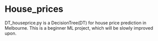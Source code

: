 # House_prices
DT_houseprice.py is a DecisionTree(DT) for house price prediction in Melbourne. This is a beginner ML project, which will be slowly improved upon.
